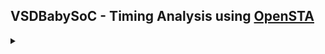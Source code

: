 ## VSDBabySoC - Timing Analysis using [OpenSTA](https://github.com/parallaxsw/OpenSTA)

<details>
<summary></summary>


</details>

